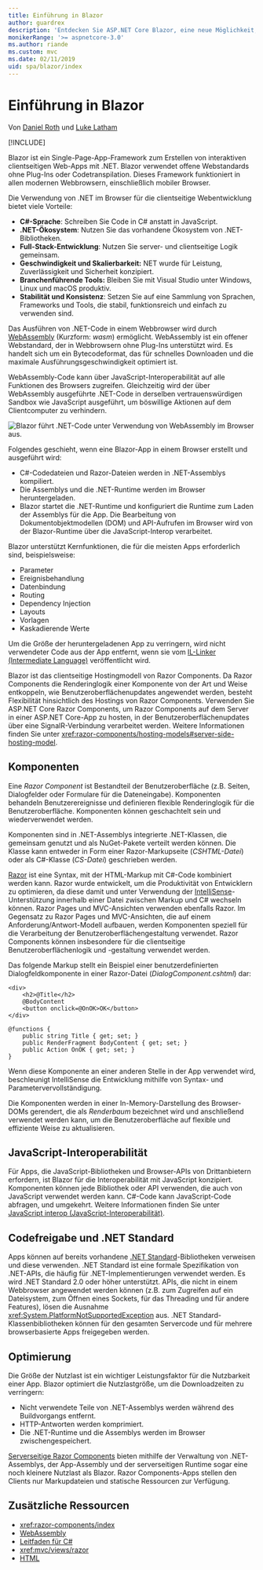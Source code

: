 ```yaml
---
title: Einführung in Blazor
author: guardrex
description: 'Entdecken Sie ASP.NET Core Blazor, eine neue Möglichkeit, interaktive clientseitige Apps mit .NET zu erstellen, die im Browser mit WebAssembly ausgeführt werden.'
monikerRange: '>= aspnetcore-3.0'
ms.author: riande
ms.custom: mvc
ms.date: 02/11/2019
uid: spa/blazor/index
---
```

# <a name="introduction-to-blazor"></a>Einführung in Blazor

Von [Daniel Roth](https://github.com/danroth27) und [Luke Latham](https://github.com/guardrex)

[!INCLUDE[](~/includes/razor-components-preview-notice.md)]

Blazor ist ein Single-Page-App-Framework zum Erstellen von interaktiven clientseitigen Web-Apps mit .NET. Blazor verwendet offene Webstandards ohne Plug-Ins oder Codetranspilation. Dieses Framework funktioniert in allen modernen Webbrowsern, einschließlich mobiler Browser.

Die Verwendung von .NET im Browser für die clientseitige Webentwicklung bietet viele Vorteile:

* **C#-Sprache**: Schreiben Sie Code in C# anstatt in JavaScript.
* **.NET-Ökosystem**: Nutzen Sie das vorhandene Ökosystem von .NET-Bibliotheken.
* **Full-Stack-Entwicklung**: Nutzen Sie server- und clientseitige Logik gemeinsam.
* **Geschwindigkeit und Skalierbarkeit:** NET wurde für Leistung, Zuverlässigkeit und Sicherheit konzipiert.
* **Branchenführende Tools:** Bleiben Sie mit Visual Studio unter Windows, Linux und macOS produktiv.
* **Stabilität und Konsistenz**:  Setzen Sie auf eine Sammlung von Sprachen, Frameworks und Tools, die stabil, funktionsreich und einfach zu verwenden sind.

Das Ausführen von .NET-Code in einem Webbrowser wird durch [WebAssembly](http://webassembly.org) (Kurzform: *wasm*) ermöglicht. WebAssembly ist ein offener Webstandard, der in Webbrowsern ohne Plug-Ins unterstützt wird. Es handelt sich um ein Bytecodeformat, das für schnelles Downloaden und die maximale Ausführungsgeschwindigkeit optimiert ist.

WebAssembly-Code kann über JavaScript-Interoperabilität auf alle Funktionen des Browsers zugreifen. Gleichzeitig wird der über WebAssembly ausgeführte .NET-Code in derselben vertrauenswürdigen Sandbox wie JavaScript ausgeführt, um böswillige Aktionen auf dem Clientcomputer zu verhindern.

![Blazor führt .NET-Code unter Verwendung von WebAssembly im Browser aus.](index/_static/blazor.png)

Folgendes geschieht, wenn eine Blazor-App in einem Browser erstellt und ausgeführt wird:

* C#-Codedateien und Razor-Dateien werden in .NET-Assemblys kompiliert.
* Die Assemblys und die .NET-Runtime werden im Browser heruntergeladen.
* Blazor startet die .NET-Runtime und konfiguriert die Runtime zum Laden der Assemblys für die App. Die Bearbeitung von Dokumentobjektmodellen (DOM) und API-Aufrufen im Browser wird von der Blazor-Runtime über die JavaScript-Interop verarbeitet.

Blazor unterstützt Kernfunktionen, die für die meisten Apps erforderlich sind, beispielsweise:

* Parameter
* Ereignisbehandlung
* Datenbindung
* Routing
* Dependency Injection
* Layouts
* Vorlagen
* Kaskadierende Werte

Um die Größe der heruntergeladenen App zu verringern, wird nicht verwendeter Code aus der App entfernt, wenn sie vom [IL-Linker (Intermediate Language)](xref:host-and-deploy/razor-components/configure-linker) veröffentlicht wird.

Blazor ist das clientseitige Hostingmodell von Razor Components. Da Razor Components die Renderinglogik einer Komponente von der Art und Weise entkoppeln, wie Benutzeroberflächenupdates angewendet werden, besteht Flexibilität hinsichtlich des Hostings von Razor Components. Verwenden Sie ASP.NET Core Razor Components, um Razor Components auf dem Server in einer ASP.NET Core-App zu hosten, in der Benutzeroberflächenupdates über eine SignalR-Verbindung verarbeitet werden. Weitere Informationen finden Sie unter <xref:razor-components/hosting-models#server-side-hosting-model>. 

## <a name="components"></a>Komponenten

Eine *Razor Component* ist Bestandteil der Benutzeroberfläche (z.B. Seiten, Dialogfelder oder Formulare für die Dateneingabe). Komponenten behandeln Benutzerereignisse und definieren flexible Renderinglogik für die Benutzeroberfläche. Komponenten können geschachtelt sein und wiederverwendet werden.

Komponenten sind in .NET-Assemblys integrierte .NET-Klassen, die gemeinsam genutzt und als NuGet-Pakete verteilt werden können. Die Klasse kann entweder in Form einer Razor-Markupseite (*CSHTML-Datei*) oder als C#-Klasse (*CS-Datei*) geschrieben werden.

[Razor](xref:mvc/views/razor) ist eine Syntax, mit der HTML-Markup mit C#-Code kombiniert werden kann. Razor wurde entwickelt, um die Produktivität von Entwicklern zu optimieren, da diese damit und unter Verwendung der [IntelliSense](/visualstudio/ide/using-intellisense)-Unterstützung innerhalb einer Datei zwischen Markup und C# wechseln können. Razor Pages und MVC-Ansichten verwenden ebenfalls Razor. Im Gegensatz zu Razor Pages und MVC-Ansichten, die auf einem Anforderung/Antwort-Modell aufbauen, werden Komponenten speziell für die Verarbeitung der Benutzeroberflächengestaltung verwendet. Razor Components können insbesondere für die clientseitige Benutzeroberflächenlogik und -gestaltung verwendet werden.

Das folgende Markup stellt ein Beispiel einer benutzerdefinierten Dialogfeldkomponente in einer Razor-Datei (*DialogComponent.cshtml*) dar:

```cshtml
<div>
    <h2>@Title</h2>
    @BodyContent
    <button onclick=@OnOK>OK</button>
</div>

@functions {
    public string Title { get; set; }
    public RenderFragment BodyContent { get; set; }
    public Action OnOK { get; set; }
}
```

Wenn diese Komponente an einer anderen Stelle in der App verwendet wird, beschleunigt IntelliSense die Entwicklung mithilfe von Syntax- und Parametervervollständigung.

Die Komponenten werden in einer In-Memory-Darstellung des Browser-DOMs gerendert, die als *Renderbaum* bezeichnet wird und anschließend verwendet werden kann, um die Benutzeroberfläche auf flexible und effiziente Weise zu aktualisieren.

## <a name="javascript-interop"></a>JavaScript-Interoperabilität

Für Apps, die JavaScript-Bibliotheken und Browser-APIs von Drittanbietern erfordern, ist Blazor für die Interoperabilität mit JavaScript konzipiert. Komponenten können jede Bibliothek oder API verwenden, die auch von JavaScript verwendet werden kann. C#-Code kann JavaScript-Code abfragen, und umgekehrt. Weitere Informationen finden Sie unter [JavaScript interop (JavaScript-Interoperabilität)](xref:razor-components/javascript-interop).

## <a name="code-sharing-and-net-standard"></a>Codefreigabe und .NET Standard

Apps können auf bereits vorhandene [.NET Standard](/dotnet/standard/net-standard)-Bibliotheken verweisen und diese verwenden. .NET Standard ist eine formale Spezifikation von .NET-APIs, die häufig für .NET-Implementierungen verwendet werden. Es wird .NET Standard 2.0 oder höher unterstützt. APIs, die nicht in einem Webbrowser angewendet werden können (z.B. zum Zugreifen auf ein Dateisystem, zum Öffnen eines Sockets, für das Threading und für andere Features), lösen die Ausnahme <xref:System.PlatformNotSupportedException> aus. .NET Standard-Klassenbibliotheken können für den gesamten Servercode und für mehrere browserbasierte Apps freigegeben werden.

## <a name="optimization"></a>Optimierung

Die Größe der Nutzlast ist ein wichtiger Leistungsfaktor für die Nutzbarkeit einer App. Blazor optimiert die Nutzlastgröße, um die Downloadzeiten zu verringern:

* Nicht verwendete Teile von .NET-Assemblys werden während des Buildvorgangs entfernt.
* HTTP-Antworten werden komprimiert.
* Die .NET-Runtime und die Assemblys werden im Browser zwischengespeichert.

[Serverseitige Razor Components](xref:razor-components/index) bieten mithilfe der Verwaltung von .NET-Assemblys, der App-Assembly und der serverseitigen Runtime sogar eine noch kleinere Nutzlast als Blazor. Razor Components-Apps stellen den Clients nur Markupdateien und statische Ressourcen zur Verfügung.

## <a name="additional-resources"></a>Zusätzliche Ressourcen

* <xref:razor-components/index>
* [WebAssembly](http://webassembly.org/)
* [Leitfaden für C#](/dotnet/csharp/)
* <xref:mvc/views/razor>
* [HTML](https://www.w3.org/html/)
